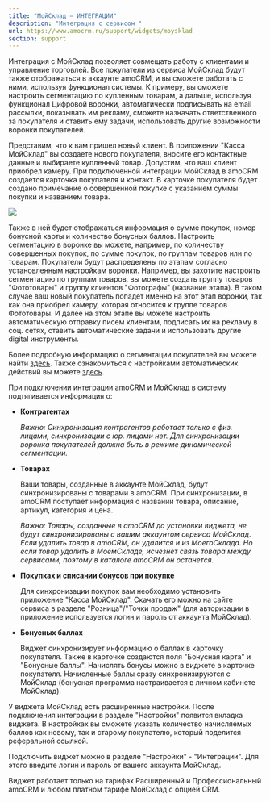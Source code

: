 ```yaml
---
title: "МойСклад — ИНТЕГРАЦИИ"
description: "Интеграция с сервисом "
url: https://www.amocrm.ru/support/widgets/moysklad
section: support
---
```


Интеграция с МойСклад позволяет совмещать работу с клиентами и управление торговлей. Все покупатели из сервиса МойСклад будут также отображаться в аккаунте amoCRM, и вы сможете работать с ними, используя функционал системы. К примеру, вы сможете настроить сегментацию по купленным товарам, а дальше, используя функционал Цифровой воронки, автоматически подписывать на email рассылки, показывать им рекламу, сможете назначать ответственного за покупателя и ставить ему задачи, использовать другие возможности воронки покупателей.

Представим, что к вам пришел новый клиент. В приложении "Касса МойСклад" вы создаете нового покупателя, вносите его контактные данные и выбираете купленный товар. Допустим, что ваш клиент приобрел камеру. При подключенной интеграции МойСклад в amoCRM создается карточка покупателя и контакт. В карточке покупателя будет создано примечание о совершенной покупке с указанием суммы покупки и названием товара.

![](/uploads/2019/06/moysklad1.png)

Также в ней будет отображаться информация о сумме покупок, номер бонусной карты и количество бонусных баллов. Настроить сегментацию в воронке вы можете, например, по количеству совершенных покупок, по сумме покупок, по группам товаров или по товарам. Покупатели будут распределены по этапам согласно установленным настройкам воронки. Например, вы захотите настроить сегментацию по группам товаров, вы можете создать группу товаров "Фототовары" и группу клиентов "Фотографы" (название этапа). В таком случае ваш новый покупатель попадет именно на этот этап воронки, так как она приобрел камеру, которая относится к группе товаров Фототовары. И далее на этом этапе вы можете настроить автоматическую отправку писем клиентам, подписать их на рекламу в соц. сетях, ставить автоматические задачи и использовать другие digital инструменты.

Более подробную информацию о сегментации покупателей вы можете найти  [здесь](https://www.amocrm.ru/support/customers/dynamic_segmentation). Также ознакомиться с настройками автоматических действий вы можете [здесь](https://www.amocrm.ru/support/customers/auto_mass_actions_customers).

При подключении интеграции amoCRM и МойСклад в систему подтягивается информация о:

- **Контрагентах**

  *Важно: Синхронизация контрагентов работает только с физ. лицами, синхронизации с юр. лицами нет. Для синхронизации воронка покупателей должна быть в режиме динамической сегментации.*
- **Товарах**

  Ваши товары, созданные в аккаунте МойСклад, будут синхронизированы с товарами в amoCRM. При синхронизации, в amoCRM поступает информация о названии товара, описание, артикул, категория и цена.

  *Важно: Товары, созданные в amoCRM до установки виджета, не будут синхронизированы с вашим аккаунтом сервиса МойСклад. Если удалить товар в amoCRM, он удалится и из МоегоСклада. Но если товар удалить в МоемСкладе, исчезнет связь товара между сервисами, поэтому в каталоге amoCRM он останется.*
- **Покупках и списании бонусов при покупке**

  Для синхронизации покупок вам необходимо установить приложение "Касса МойСклад". Скачать его можно на сайте сервиса в разделе "Розница"/"Точки продаж" (для авторизации в приложение используется логин и пароль от аккаунта МойСклад).
- **Бонусных баллах**

  Виджет синхронизирует информацию о баллах в карточку покупателя. Также в карточке создаются поля "Бонусная карта" и "Бонусные баллы". Начислять бонусы можно в виджете в карточке покупателя. Начисленные баллы сразу синхронизируются с МойСклад (бонусная программа настраивается в личном кабинете МойСклад).

У виджета МойСклад есть расширенные настройки. После подключения интеграции в разделе "Настройки" появится вкладка виджета. В настройках вы сможете указать количество начисляемых баллов как новому, так и старому покупателю, который поделится реферальной ссылкой.

Подключить виджет можно в разделе "Настройки" - "Интеграции". Для этого введите логин и пароль от вашего аккаунта МойСклад.

Виджет работает только на тарифах Расширенный и Профессиональный amoCRM и любом платном тарифе МойСклад с опцией CRM.